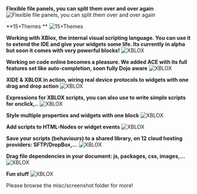 **Flexible file panels, you can split them over and over again**
![Flexible file panels, you can split them over and over again](https://raw.githubusercontent.com/mc007/xbox-app/master/misc/screenshots/screenshot-3.jpg)

**15+Themes **
![15+Themes](https://raw.githubusercontent.com/mc007/xbox-app/master/misc/screenshots/xfile3.png)


**Working with XBlox, the internal visual scripting language. You can use it to extend the IDE and give your widgets some life. Its currently in alpha but soon it comes with very powerful blocks!**
![XBLOX](https://raw.githubusercontent.com/mc007/xbox-app/master/misc/screenshots/xblox.png)


**Working on code online becomes a pleasure. We added ACE with its full features set like auto-completion, soon fully Dojo aware**
![XBLOX](https://raw.githubusercontent.com/mc007/xbox-app/master/misc/screenshots/screenshot-1.jpg)


**XIDE & XBLOX in action, wiring real device protocols to widgets with one drag and drop action**
![XBLOX](https://raw.githubusercontent.com/mc007/xbox-app/master/misc/screenshots/devices.png)

**Expressions for XBLOX scripts, you can also use to write simple scripts for onclick,..**
![XBLOX](https://raw.githubusercontent.com/mc007/xbox-app/master/misc/screenshots/xide21.png)

**Style multiple properties and widgets with one block**
![XBLOX](https://raw.githubusercontent.com/mc007/xbox-app/master/misc/screenshots/xide20.png)

**Add scripts to HTML-Nodes or widget events**
![XBLOX](https://raw.githubusercontent.com/mc007/xbox-app/master/misc/screenshots/xide16.png)

**Save your scripts (behaviours) to a shared library, on 12 cloud hosting providers: SFTP/DropBox,...**
![XBLOX](https://raw.githubusercontent.com/mc007/xbox-app/master/misc/screenshots/x17.png)

**Drag file dependencies in your document: js, packages, css, images,...**
![XBLOX](https://raw.githubusercontent.com/mc007/xbox-app/master/misc/screenshots/xide19.png)

**Fun stuff**
![XBLOX](https://raw.githubusercontent.com/mc007/xbox-app/master/misc/screenshots/xide28.png)


Please browse the misc/screenshot folder for more!



